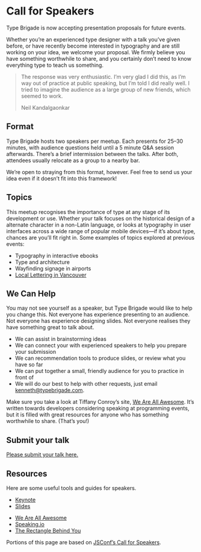 # Call for Speakers

Type Brigade is now accepting presentation proposals for future events.

Whether you’re an experienced type designer with a talk you’ve given before, or have recently become interested in typography and are still working on your idea, we welcome your proposal. We firmly believe you have something worthwhile to share, and you certainly don’t need to know everything type to teach us something.

> The response was very enthusiastic. I’m very glad I did this, as I’m way out of practice at public speaking, but I’m told I did really well. I tried to imagine the audience as a large group of new friends, which seemed to work.
>
> <footer>Neil Kandalgaonkar</footer>

<!-- > <footer>[Ivana MccConnell](http://web.archive.org/web/20160919082256/ivanamcconnell.com/blog/2015/06/15/types-of-fun-reflections-on-speaking-at-typebrigade/)</footer> -->

## Format

Type Brigade hosts two speakers per meetup. Each presents for 25–30 minutes, with audience questions held until a 5 minute <abbr>Q&A</abbr> session afterwards. There’s a brief intermission between the talks. After both, attendees usually relocate as a group to a nearby bar.

We’re open to straying from this format, however. Feel free to send us your idea even if it doesn’t fit into this framework!

## Topics

This meetup recognises the importance of type at any stage of its development or use. Whether your talk focuses on the historical design of a alternate character in a non-Latin language, or looks at typography in user interfaces across a wide range of popular mobile devices—if it’s about type, chances are you’ll fit right in. Some examples of topics explored at previous events:

- Typography in interactive ebooks
- Type and architecture
- Wayfinding signage in airports
- [Local Lettering in Vancouver](http://locallettering.com)

## We Can Help

You may not see yourself as a speaker, but Type Brigade would like to help you change this. Not everyone has experience presenting to an audience. Not everyone has experience designing slides. Not everyone realises they have something great to talk about.

- We can assist in brainstorming ideas
- We can connect your with experienced speakers to help you prepare your submission
- We can recommendation tools to produce slides, or review what you have so far
- We can put together a small, friendly audience for you to practice in front of
- We will do our best to help with other requests, just email [kenneth@typebrigade.com](mailto:kenneth@typebrigade.com).

Make sure you take a look at Tiffany Conroy’s site, [We Are All Awesome](http://weareallaweso.me). It’s written towards developers considering speaking at programming events, but it is filled with great resources for anyone who has something worthwhile to share. (That’s you!)

<!--

## Perks

Type Brigade offers

- An audience of type fans and members of Vancouver’s design community, enthusiastic about your project or story
- The chance to practice your talk for real before taking it to a larger conference


## Example Submission

__Presentation title__ Efficient Web Type, c. 1556

__Abstract__ It’s 1556, and Pierre Haultin is finishing punching a metal letter for a completely impractical book: space-efficient typographically, but far too small to read. He intentionally looked for limits—we’re still facing dilemmas of typographic efficiency centuries later. The experience of the web is affected visual and technical performance of fonts. This talk introduces the best practices and practical improvements WOFF (Web Open Font Format) 2.0 support will bring to designers and developers, and what problems we will still have to solve ourselves.

-->

## Submit your talk

<a href="https://typebrigade.wufoo.com/forms/z6zkkqx1xw3el6/" target="_blank">Please submit your talk here.</a>

## Resources

Here are some useful tools and guides for speakers.

- [Keynote](http://www.apple.com/ca/mac/keynote/)
- [Slides](http://slides.com)

* [We Are All Awesome](http://weareallaweso.me)
* [Speaking.io](http://speaking.io)
* [The Rectangle Behind You](https://medium.com/the-rectangle-behind-you)

Portions of this page are based on [JSConf’s Call for Speakers](http://2014.jsconf.eu/call-for-speakers/).
